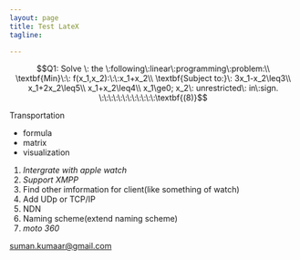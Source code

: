 ```yaml
---
layout: page
title: Test LateX
tagline:

---
```




$$Q1: Solve \: the \:following\:linear\:programming\:problem:\\ \textbf{Min}\:\: f(x_1,x_2):\:\:x_1+x_2\\ \textbf{Subject to:}\: 3x_1-x_2\leq3\\ x_1+2x_2\leq5\\ x_1+x_2\leq4\\ x_1\ge0; x_2\: unrestricted\: in\:sign. \:\:\:\:\:\:\:\:\:\:\:\:\textbf{(8)}$$


Transportation

- formula
- matrix
- visualization


1. *Intergrate with apple watch*
2. *Support XMPP*
3. Find other imformation for client(like something of watch) 
4. Add UDp or TCP/IP
5. NDN
6. Naming scheme(extend naming scheme)
7. *moto 360*


suman.kumaar@gmail.com
